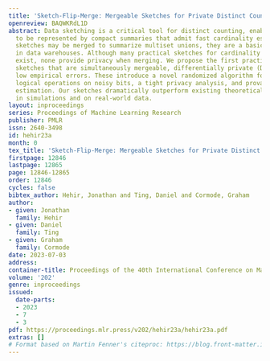 ```yaml
---
title: 'Sketch-Flip-Merge: Mergeable Sketches for Private Distinct Counting'
openreview: BAQWKRdL1D
abstract: Data sketching is a critical tool for distinct counting, enabling multisets
  to be represented by compact summaries that admit fast cardinality estimates. Because
  sketches may be merged to summarize multiset unions, they are a basic building block
  in data warehouses. Although many practical sketches for cardinality estimation
  exist, none provide privacy when merging. We propose the first practical cardinality
  sketches that are simultaneously mergeable, differentially private (DP), and have
  low empirical errors. These introduce a novel randomized algorithm for performing
  logical operations on noisy bits, a tight privacy analysis, and provably optimal
  estimation. Our sketches dramatically outperform existing theoretical solutions
  in simulations and on real-world data.
layout: inproceedings
series: Proceedings of Machine Learning Research
publisher: PMLR
issn: 2640-3498
id: hehir23a
month: 0
tex_title: 'Sketch-Flip-Merge: Mergeable Sketches for Private Distinct Counting'
firstpage: 12846
lastpage: 12865
page: 12846-12865
order: 12846
cycles: false
bibtex_author: Hehir, Jonathan and Ting, Daniel and Cormode, Graham
author:
- given: Jonathan
  family: Hehir
- given: Daniel
  family: Ting
- given: Graham
  family: Cormode
date: 2023-07-03
address: 
container-title: Proceedings of the 40th International Conference on Machine Learning
volume: '202'
genre: inproceedings
issued:
  date-parts:
  - 2023
  - 7
  - 3
pdf: https://proceedings.mlr.press/v202/hehir23a/hehir23a.pdf
extras: []
# Format based on Martin Fenner's citeproc: https://blog.front-matter.io/posts/citeproc-yaml-for-bibliographies/
---
```


